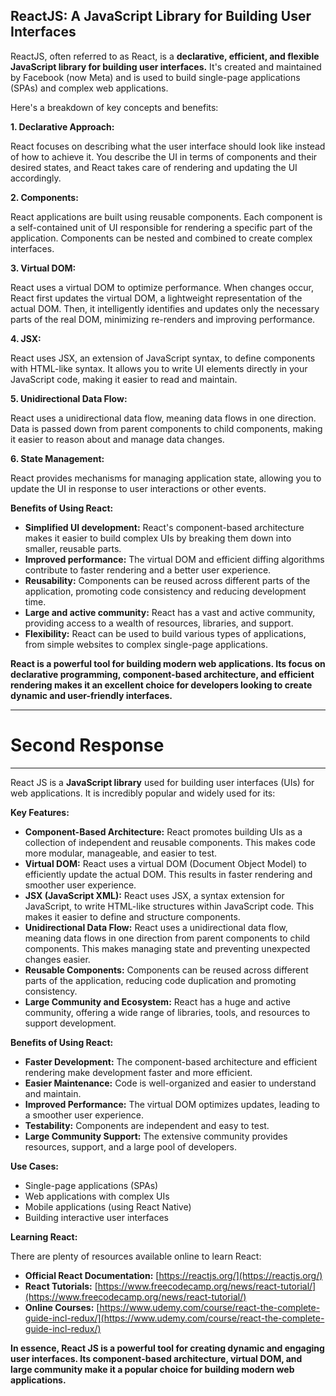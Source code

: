  ## ReactJS: A JavaScript Library for Building User Interfaces

ReactJS, often referred to as React, is a **declarative, efficient, and flexible JavaScript library for building user interfaces.** It's created and maintained by Facebook (now Meta) and is used to build single-page applications (SPAs) and complex web applications.

Here's a breakdown of key concepts and benefits:

**1. Declarative Approach:**

React focuses on describing what the user interface should look like instead of how to achieve it. You describe the UI in terms of components and their desired states, and React takes care of rendering and updating the UI accordingly.

**2. Components:**

React applications are built using reusable components. Each component is a self-contained unit of UI responsible for rendering a specific part of the application. Components can be nested and combined to create complex interfaces.

**3. Virtual DOM:**

React uses a virtual DOM to optimize performance. When changes occur, React first updates the virtual DOM, a lightweight representation of the actual DOM. Then, it intelligently identifies and updates only the necessary parts of the real DOM, minimizing re-renders and improving performance.

**4. JSX:**

React uses JSX, an extension of JavaScript syntax, to define components with HTML-like syntax. It allows you to write UI elements directly in your JavaScript code, making it easier to read and maintain.

**5. Unidirectional Data Flow:**

React uses a unidirectional data flow, meaning data flows in one direction. Data is passed down from parent components to child components, making it easier to reason about and manage data changes.

**6. State Management:**

React provides mechanisms for managing application state, allowing you to update the UI in response to user interactions or other events.

**Benefits of Using React:**

* **Simplified UI development:** React's component-based architecture makes it easier to build complex UIs by breaking them down into smaller, reusable parts.
* **Improved performance:** The virtual DOM and efficient diffing algorithms contribute to faster rendering and a better user experience.
* **Reusability:** Components can be reused across different parts of the application, promoting code consistency and reducing development time.
* **Large and active community:** React has a vast and active community, providing access to a wealth of resources, libraries, and support.
* **Flexibility:** React can be used to build various types of applications, from simple websites to complex single-page applications.

**React is a powerful tool for building modern web applications. Its focus on declarative programming, component-based architecture, and efficient rendering makes it an excellent choice for developers looking to create dynamic and user-friendly interfaces.**

-------------------------------------------------------------------
# Second Response
-------------------------------------------------------------------

React JS is a **JavaScript library** used for building user interfaces (UIs) for web applications. It is incredibly popular and widely used for its:

**Key Features:**

* **Component-Based Architecture:** React promotes building UIs as a collection of independent and reusable components. This makes code more modular, manageable, and easier to test.
* **Virtual DOM:** React uses a virtual DOM (Document Object Model) to efficiently update the actual DOM. This results in faster rendering and smoother user experience.
* **JSX (JavaScript XML):** React uses JSX, a syntax extension for JavaScript, to write HTML-like structures within JavaScript code. This makes it easier to define and structure components.
* **Unidirectional Data Flow:** React uses a unidirectional data flow, meaning data flows in one direction from parent components to child components. This makes managing state and preventing unexpected changes easier.
* **Reusable Components:** Components can be reused across different parts of the application, reducing code duplication and promoting consistency.
* **Large Community and Ecosystem:** React has a huge and active community, offering a wide range of libraries, tools, and resources to support development.

**Benefits of Using React:**

* **Faster Development:**  The component-based architecture and efficient rendering make development faster and more efficient.
* **Easier Maintenance:**  Code is well-organized and easier to understand and maintain.
* **Improved Performance:**  The virtual DOM optimizes updates, leading to a smoother user experience.
* **Testability:** Components are independent and easy to test.
* **Large Community Support:**  The extensive community provides resources, support, and a large pool of developers.

**Use Cases:**

* Single-page applications (SPAs)
* Web applications with complex UIs
* Mobile applications (using React Native)
* Building interactive user interfaces

**Learning React:**

There are plenty of resources available online to learn React:

* **Official React Documentation:** [https://reactjs.org/](https://reactjs.org/)
* **React Tutorials:**  [https://www.freecodecamp.org/news/react-tutorial/](https://www.freecodecamp.org/news/react-tutorial/)
* **Online Courses:** [https://www.udemy.com/course/react-the-complete-guide-incl-redux/](https://www.udemy.com/course/react-the-complete-guide-incl-redux/)

**In essence, React JS is a powerful tool for creating dynamic and engaging user interfaces. Its component-based architecture, virtual DOM, and large community make it a popular choice for building modern web applications.** 